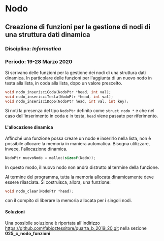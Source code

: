 # Nodo

## Creazione di funzioni per la gestione di nodi di una struttura dati dinamica

### Disciplina: *Informatica*

### Periodo: **19-28 Marzo 2020**

Si scrivano delle funzioni per la gestione dei nodi di una struttura dati dinamica. In particolare delle funzioni per l'aggiunta di un nuovo nodo
in testa alla lista, in coda alla lista, dopo un valore prescelto.

```c
void nodo_inserisciCoda(NodoPtr *head, int val);
void nodo_inserisciTesta(NodoPtr *head, int val);
void nodo_inserisciDopo(NodoPtr head, int val, int key);
```

Si noti la presenza del tipo `NodoPtr` definito come `struct nodo *` e che nel caso dell'inserimento in coda e in testa, `head` viene passato per riferimento.

#### L'allocazione dinamica

Affinché una funzione possa creare un nodo e inserirlo nella lista, non è possibile allocare la memoria in maniera automatica.
Bisogna utilizzare, invece, l'allocazione dinamica.

```c
NodoPtr nuovoNodo = malloc(sizeof(Nodo));
```

In questo modo, il nuovo nodo non andrà distrutto al termine della funzione.

Al termine del programma, tutta la memoria allocata dinamicamente deve essere rilasciata. Si costruisca, allora, una funzione:

```c
void nodo_clear(NodoPtr *head);
```

con il compito di liberare la memoria allocata per i singoli nodi.

#### Soluzioni

Una possibile soluzione è riportata all'indirizzo https://github.com/fabioztessitore/quarta_b_2019_20.git nella sezione **025_c_nodo_funzioni**